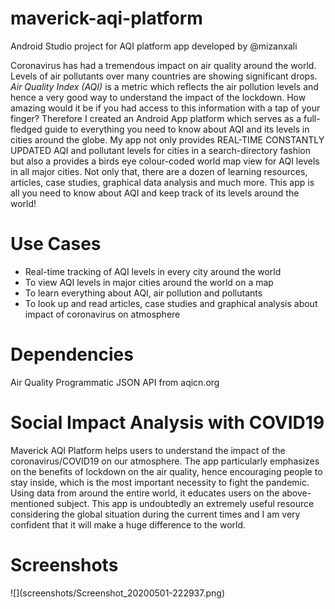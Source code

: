 # maverick-aqi-platform
Android Studio project for AQI platform app developed by @mizanxali

Coronavirus has had a tremendous impact on air quality around the world. Levels of air pollutants over many countries are showing significant drops. <em>Air Quality Index (AQI)</em> is a metric which reflects the air pollution levels and hence a very good way to understand the impact of the lockdown. How amazing would it be if you had access to this information with a tap of your finger? Therefore I created an Android App platform which serves as a full-fledged guide to everything you need to know about AQI and its levels in cities around the globe. My app not only provides REAL-TIME CONSTANTLY UPDATED AQI and pollutant levels for cities in a search-directory fashion but also a provides a birds eye colour-coded world map view for AQI levels in all major cities. Not only that, there are a dozen of learning resources, articles, case studies, graphical data analysis and much more. This app is all you need to know about AQI and keep track of its levels around the world!

<h1>Use Cases</h1>
<ul>
<li>Real-time tracking of AQI levels in every city around the world</li>
<li>To view AQI levels in major cities around the world on a map</li>
<li>To learn everything about AQI, air pollution and pollutants</li>
<li>To look up and read articles, case studies and graphical analysis about impact of coronavirus on atmosphere</li>
</ul>

<h1>Dependencies</h1>
Air Quality Programmatic JSON API from aqicn.org

<h1>Social Impact Analysis with COVID19</h1>
Maverick AQI Platform helps users to understand the impact of the coronavirus/COVID19 on our atmosphere.
The app particularly emphasizes on the benefits of lockdown on the air quality, hence encouraging people to stay inside, which is the most important necessity to fight the pandemic.
Using data from around the entire world, it educates users on the above-mentioned subject.
This app is undoubtedly an extremely useful resource considering the global situation during the current times and I am very confident that it will make a huge difference to the world.

<h1>Screenshots</h1>
![](screenshots/Screenshot_20200501-222937.png)
